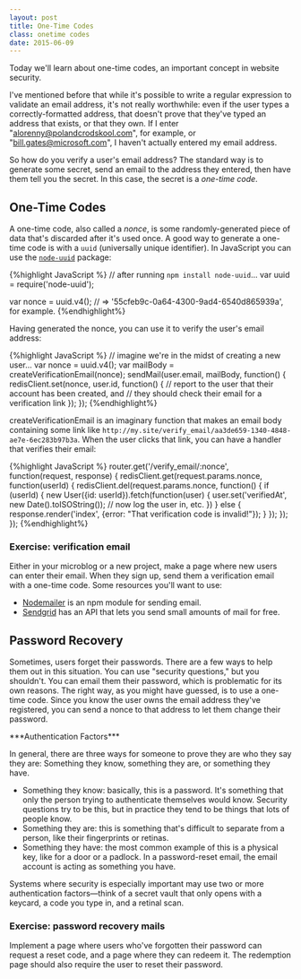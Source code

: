 ```yaml
---
layout: post
title: One-Time Codes
class: onetime codes
date: 2015-06-09
---
```


Today we'll learn about one-time codes, an important concept in website security.

I've mentioned before that while it's possible to write a regular expression to validate an email address, it's not really worthwhile: even if the user types a correctly-formatted address, that doesn't prove that they've typed an address that exists, or that they own. If I enter "alorenny@polandcrodskool.com", for example, or "bill.gates@microsoft.com", I haven't actually entered my email address.

So how do you verify a user's email address? The standard way is to generate some secret, send an email to the address they entered, then have them tell you the secret. In this case, the secret is a _one-time code_.

## One-Time Codes

A one-time code, also called a _nonce_, is some randomly-generated piece of data that's discarded after it's used once. A good way to generate a one-time code is with a `uuid` (universally unique identifier). In JavaScript you can use the [`node-uuid`][node-uuid] package:

{%highlight JavaScript %}
// after running `npm install node-uuid`...
var uuid = require('node-uuid');

var nonce = uuid.v4();
// => '55cfeb9c-0a64-4300-9ad4-6540d865939a', for example.
{%endhighlight%}

Having generated the nonce, you can use it to verify the user's email address:

{%highlight JavaScript %}
// imagine we're in the midst of creating a new user...
var nonce = uuid.v4();
var mailBody = createVerificationEmail(nonce);
sendMail(user.email, mailBody, function() {
    redisClient.set(nonce, user.id, function() {
        // report to the user that their account has been created, and
        // they should check their email for a verification link
    });
});
{%endhighlight%}

createVerificationEmail is an imaginary function that makes an email body containing some link like `http://my.site/verify_email/aa3de659-1340-4848-ae7e-6ec283b97b3a`. When the user clicks that link, you can have a handler that verifies their email:

{%highlight JavaScript %}
router.get('/verify_email/:nonce', function(request, response) {
    redisClient.get(request.params.nonce, function(userId) {
        redisClient.del(request.params.nonce, function() {
            if (userId) {
                new User({id: userId}).fetch(function(user) {
                    user.set('verifiedAt', new Date().toISOString());
                    // now log the user in, etc.
                })
            } else {
                response.render('index',
                    {error: "That verification code is invalid!"});
            }
        });
    });
});
{%endhighlight%}

### Exercise: verification email

Either in your microblog or a new project, make a page where new users can enter their email. When they sign up, send them a verification email with a one-time code. Some resources you'll want to use:

* [Nodemailer][nodemailer] is an npm module for sending email.
* [Sendgrid][sendgrid] has an API that lets you send small amounts of mail for free.

## Password Recovery

Sometimes, users forget their passwords. There are a few ways to help them out in this situation. You can use "security questions," but you shouldn't. You can email them their password, which is problematic for its own reasons. The right way, as you might have guessed, is to use a one-time code. Since you know the user owns the email address they've registered, you can send a nonce to that address to let them change their password.

<aside>
***Authentication Factors***

In general, there are three ways for someone to prove they are who they say they are: Something they know, something they are, or something they have.

* Something they know: basically, this is a password. It's something that only the person trying to authenticate themselves would know. Security questions try to be this, but in practice they tend to be things that lots of people know.
* Something they are: this is something that's difficult to separate from a person, like their fingerprints or retinas.
* Something they have: the most common example of this is a physical key, like for a door or a padlock. In a password-reset email, the email account is acting as something you have.

Systems where security is especially important may use two or more authentication factors&mdash;think of a secret vault that only opens with a keycard, a code you type in, and a retinal scan.
</aside>

### Exercise: password recovery mails

Implement a page where users who've forgotten their password can request a reset code, and a page where they can redeem it. The redemption page should also require the user to reset their password.

[node-uuid]: https://www.npmjs.com/package/node-uuid
[nodemailer]: https://www.npmjs.com/package/nodemailer
[sendgrid]: https://sendgrid.com/
